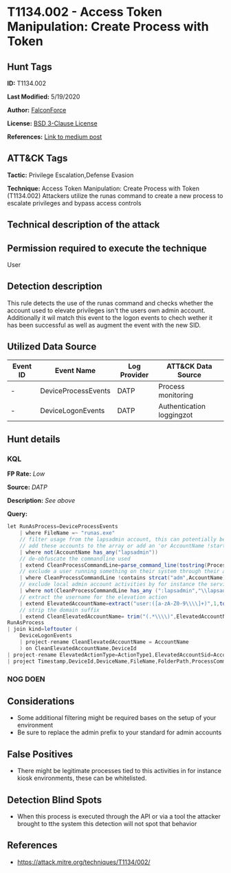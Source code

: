 # T1134.002 - Access Token Manipulation: Create Process with Token

## Hunt Tags

**ID:** T1134.002

**Last Modified:** 5/19/2020

**Author:** [FalconForce](https://falconforce.nl/)

**License:** [BSD 3-Clause License](https://github.com/FalconForceTeam/FalconFriday/blob/master/LICENSE)

**References:** [Link to medium post]()

## ATT&CK Tags

**Tactic:** Privilege Escalation,Defense Evasion

**Technique:** Access Token Manipulation: Create Process with Token (T1134.002)
Attackers utilize the runas command to create a new process to escalate privileges and bypass access controls

## Technical description of the attack

## Permission required to execute the technique

User

## Detection description

This rule detects the use of the runas command and checks whether the account used to elevate privileges isn't the users own admin account. Additionally it wil match this event to the logon events to chech wether it has been successful as well as augment the event with the new SID.

## Utilized Data Source

| Event ID | Event Name | Log Provider | ATT&CK Data Source |
|---------|---------|----------|---------|
| - | DeviceProcessEvents | DATP | Process monitoring |
| - | DeviceLogonEvents | DATP | Authentication loggingzot |

## Hunt details

### KQL

**FP Rate:** *Low*

**Source:** *DATP*

**Description:** *See above*

**Query:**

```C#
let RunAsProcess=DeviceProcessEvents
    | where FileName =~ "runas.exe" 
    // filter usage from the lapsadmin account, this can potentially be extended with certain admin accounts or prefixes
    // add these accounts to the array or add an 'or AccountName !startswith ""' in there 
    | where not(AccountName has_any("lapsadmin"))
    // de-obfuscate the commandline used 
    | extend CleanProcessCommandLine=parse_command_line(tostring(ProcessCommandLine), "windows")
    // exclude a user running something on their system through their admin account
    | where CleanProcessCommandLine !contains strcat("adm",AccountName) //replace this with your admin account naming convention
    // exclude local admin account activities by for instance the servicedesk, that uses the LAPS provisioned account
    | where not(CleanProcessCommandLine has_any (":lapsadmin","\\lapsadmin")) //replace this with your local admin account
    // extract the username for the elevation action
    | extend ElevatedAccountName=extract("user:([a-zA-Z0-9\\\\]+)",1,tostring(CleanProcessCommandLine))
    // strip the domain suffix
    | extend CleanElevatedAccountName= trim("(.*\\\\)",ElevatedAccountName);
RunAsProcess
| join kind=leftouter ( 
    DeviceLogonEvents
    | project-rename CleanElevatedAccountName = AccountName
    ) on CleanElevatedAccountName,DeviceId
| project-rename ElevatedActionType=ActionType1,ElevatedAccountSid=AccountSid1,IsLocalAdmin
| project Timestamp,DeviceId,DeviceName,FileName,FolderPath,ProcessCommandLine,SHA256,ProcessIntegrityLevel,AccountDomain,AccountName,AccountSid, LogonId, InitiatingProcessFileName,InitiatingProcessFolderPath,InitiatingProcessCommandLine,CleanProcessCommandLine,ElevatedAccountName,CleanElevatedAccountName,ElevatedActionType,LogonType,ElevatedAccountSid,IsLocalAdmin
```

### NOG DOEN

## Considerations

* Some additional filtering might be required bases on the setup of your environment
* Be sure to replace the admin prefix to your standard for admin accounts

## False Positives

* There might be legitimate processes tied to this activities in for instance kiosk environments, these can be whitelisted.
  
## Detection Blind Spots

* When this process is executed through the API or via a tool the attacker brought to tthe system this detection will not spot that behavior

## References

* https://attack.mitre.org/techniques/T1134/002/